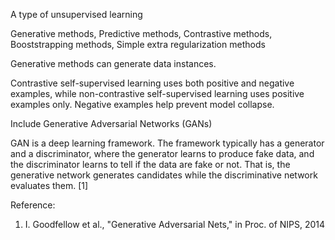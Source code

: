 A type of unsupervised learning

Generative methods, 
Predictive methods,
Contrastive methods,
Booststrapping methods,
Simple extra regularization methods

Generative methods can generate data instances.

Contrastive self-supervised learning uses both positive and negative examples, while non-contrastive self-supervised learning uses positive examples only. Negative examples help prevent model collapse.


Include Generative Adversarial Networks (GANs)

GAN is a deep learning framework. The framework typically has a generator and a discriminator, where the generator learns to produce fake data, and the discriminator learns to tell if the data are fake or not. That is, the generative network generates candidates while the discriminative network evaluates them. [1]

Reference:
1. I. Goodfellow et al., "Generative Adversarial Nets," in Proc. of NIPS, 2014
